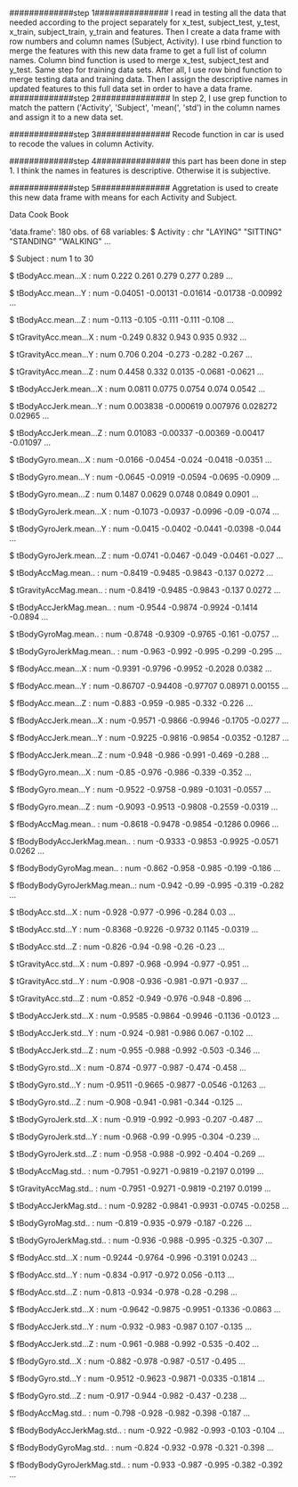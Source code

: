 #############step 1###############
I read in testing all the data that needed according to the project separately for x_test, subject_test, y_test,
x_train, subject_train, y_train and features. Then I create a data frame with row numbers and column names (Subject, Activity). 
I use rbind function to merge the features with this new data frame to get a full list of column names.
Column bind function is used to merge x_test, subject_test and y_test. Same step for training data sets.
After all, I use row bind function to merge testing data and training data. Then I assign the descriptive names in updated features
to this full data set in order to have a data frame.
#############step 2###############
In step 2, I use grep function to match the pattern ('Activity', 'Subject', 'mean(', 'std') in the column names and assign it to
a new data set.

#############step 3###############
Recode function in car is used to recode the values in column Activity.

#############step 4###############
this part has been done in step 1. I think the names in features is descriptive. Otherwise it is subjective.

#############step 5###############
Aggretation is used to create this new data frame with means for each Activity and Subject.


Data Cook Book

'data.frame':	180 obs. of  68 variables:
 $ Activity                   : chr  "LAYING" "SITTING" "STANDING" "WALKING" ...
 
 $ Subject                    : num  1 to 30
 
 $ tBodyAcc.mean...X          : num  0.222 0.261 0.279 0.277 0.289 ...
 
 $ tBodyAcc.mean...Y          : num  -0.04051 -0.00131 -0.01614 -0.01738 -0.00992 ...
 
 $ tBodyAcc.mean...Z          : num  -0.113 -0.105 -0.111 -0.111 -0.108 ...
 
 $ tGravityAcc.mean...X       : num  -0.249 0.832 0.943 0.935 0.932 ...
 
 $ tGravityAcc.mean...Y       : num  0.706 0.204 -0.273 -0.282 -0.267 ...
 
 $ tGravityAcc.mean...Z       : num  0.4458 0.332 0.0135 -0.0681 -0.0621 ...
 
 $ tBodyAccJerk.mean...X      : num  0.0811 0.0775 0.0754 0.074 0.0542 ...
 
 $ tBodyAccJerk.mean...Y      : num  0.003838 -0.000619 0.007976 0.028272 0.02965 ...
 
 $ tBodyAccJerk.mean...Z      : num  0.01083 -0.00337 -0.00369 -0.00417 -0.01097 ...
 
 $ tBodyGyro.mean...X         : num  -0.0166 -0.0454 -0.024 -0.0418 -0.0351 ...
 
 $ tBodyGyro.mean...Y         : num  -0.0645 -0.0919 -0.0594 -0.0695 -0.0909 ...
 
 $ tBodyGyro.mean...Z         : num  0.1487 0.0629 0.0748 0.0849 0.0901 ...
 
 $ tBodyGyroJerk.mean...X     : num  -0.1073 -0.0937 -0.0996 -0.09 -0.074 ...
 
 $ tBodyGyroJerk.mean...Y     : num  -0.0415 -0.0402 -0.0441 -0.0398 -0.044 ...
 
 $ tBodyGyroJerk.mean...Z     : num  -0.0741 -0.0467 -0.049 -0.0461 -0.027 ...
 
 $ tBodyAccMag.mean..         : num  -0.8419 -0.9485 -0.9843 -0.137 0.0272 ...
 
 $ tGravityAccMag.mean..      : num  -0.8419 -0.9485 -0.9843 -0.137 0.0272 ...
 
 $ tBodyAccJerkMag.mean..     : num  -0.9544 -0.9874 -0.9924 -0.1414 -0.0894 ...
 
 $ tBodyGyroMag.mean..        : num  -0.8748 -0.9309 -0.9765 -0.161 -0.0757 ...
 
 $ tBodyGyroJerkMag.mean..    : num  -0.963 -0.992 -0.995 -0.299 -0.295 ...
 
 $ fBodyAcc.mean...X          : num  -0.9391 -0.9796 -0.9952 -0.2028 0.0382 ...
 
 $ fBodyAcc.mean...Y          : num  -0.86707 -0.94408 -0.97707 0.08971 0.00155 ...
 
 $ fBodyAcc.mean...Z          : num  -0.883 -0.959 -0.985 -0.332 -0.226 ...
 
 $ fBodyAccJerk.mean...X      : num  -0.9571 -0.9866 -0.9946 -0.1705 -0.0277 ...
 
 $ fBodyAccJerk.mean...Y      : num  -0.9225 -0.9816 -0.9854 -0.0352 -0.1287 ...
 
 $ fBodyAccJerk.mean...Z      : num  -0.948 -0.986 -0.991 -0.469 -0.288 ...
 
 $ fBodyGyro.mean...X         : num  -0.85 -0.976 -0.986 -0.339 -0.352 ...
 
 $ fBodyGyro.mean...Y         : num  -0.9522 -0.9758 -0.989 -0.1031 -0.0557 ...
 
 $ fBodyGyro.mean...Z         : num  -0.9093 -0.9513 -0.9808 -0.2559 -0.0319 ...
 
 $ fBodyAccMag.mean..         : num  -0.8618 -0.9478 -0.9854 -0.1286 0.0966 ...
 
 $ fBodyBodyAccJerkMag.mean.. : num  -0.9333 -0.9853 -0.9925 -0.0571 0.0262 ...
 
 $ fBodyBodyGyroMag.mean..    : num  -0.862 -0.958 -0.985 -0.199 -0.186 ...
 
 $ fBodyBodyGyroJerkMag.mean..: num  -0.942 -0.99 -0.995 -0.319 -0.282 ...
 
 $ tBodyAcc.std...X           : num  -0.928 -0.977 -0.996 -0.284 0.03 ...
 
 $ tBodyAcc.std...Y           : num  -0.8368 -0.9226 -0.9732 0.1145 -0.0319 ...
 
 $ tBodyAcc.std...Z           : num  -0.826 -0.94 -0.98 -0.26 -0.23 ...
 
 $ tGravityAcc.std...X        : num  -0.897 -0.968 -0.994 -0.977 -0.951 ...
 
 $ tGravityAcc.std...Y        : num  -0.908 -0.936 -0.981 -0.971 -0.937 ...
 
 $ tGravityAcc.std...Z        : num  -0.852 -0.949 -0.976 -0.948 -0.896 ...
 
 $ tBodyAccJerk.std...X       : num  -0.9585 -0.9864 -0.9946 -0.1136 -0.0123 ...
 
 $ tBodyAccJerk.std...Y       : num  -0.924 -0.981 -0.986 0.067 -0.102 ...
 
 $ tBodyAccJerk.std...Z       : num  -0.955 -0.988 -0.992 -0.503 -0.346 ...
 
 $ tBodyGyro.std...X          : num  -0.874 -0.977 -0.987 -0.474 -0.458 ...
 
 $ tBodyGyro.std...Y          : num  -0.9511 -0.9665 -0.9877 -0.0546 -0.1263 ...
 
 $ tBodyGyro.std...Z          : num  -0.908 -0.941 -0.981 -0.344 -0.125 ...
 
 $ tBodyGyroJerk.std...X      : num  -0.919 -0.992 -0.993 -0.207 -0.487 ...
 
 $ tBodyGyroJerk.std...Y      : num  -0.968 -0.99 -0.995 -0.304 -0.239 ...
 
 $ tBodyGyroJerk.std...Z      : num  -0.958 -0.988 -0.992 -0.404 -0.269 ...
 
 $ tBodyAccMag.std..          : num  -0.7951 -0.9271 -0.9819 -0.2197 0.0199 ...
 
 $ tGravityAccMag.std..       : num  -0.7951 -0.9271 -0.9819 -0.2197 0.0199 ...
 
 $ tBodyAccJerkMag.std..      : num  -0.9282 -0.9841 -0.9931 -0.0745 -0.0258 ...
 
 $ tBodyGyroMag.std..         : num  -0.819 -0.935 -0.979 -0.187 -0.226 ...
 
 $ tBodyGyroJerkMag.std..     : num  -0.936 -0.988 -0.995 -0.325 -0.307 ...
 
 $ fBodyAcc.std...X           : num  -0.9244 -0.9764 -0.996 -0.3191 0.0243 ...
 
 $ fBodyAcc.std...Y           : num  -0.834 -0.917 -0.972 0.056 -0.113 ...
 
 $ fBodyAcc.std...Z           : num  -0.813 -0.934 -0.978 -0.28 -0.298 ...
 
 $ fBodyAccJerk.std...X       : num  -0.9642 -0.9875 -0.9951 -0.1336 -0.0863 ...
 
 $ fBodyAccJerk.std...Y       : num  -0.932 -0.983 -0.987 0.107 -0.135 ...
 
 $ fBodyAccJerk.std...Z       : num  -0.961 -0.988 -0.992 -0.535 -0.402 ...
 
 $ fBodyGyro.std...X          : num  -0.882 -0.978 -0.987 -0.517 -0.495 ...
 
 $ fBodyGyro.std...Y          : num  -0.9512 -0.9623 -0.9871 -0.0335 -0.1814 ...
 
 $ fBodyGyro.std...Z          : num  -0.917 -0.944 -0.982 -0.437 -0.238 ...
 
 $ fBodyAccMag.std..          : num  -0.798 -0.928 -0.982 -0.398 -0.187 ...
 
 $ fBodyBodyAccJerkMag.std..  : num  -0.922 -0.982 -0.993 -0.103 -0.104 ...
 
 $ fBodyBodyGyroMag.std..     : num  -0.824 -0.932 -0.978 -0.321 -0.398 ...
 
 $ fBodyBodyGyroJerkMag.std.. : num  -0.933 -0.987 -0.995 -0.382 -0.392 ...
